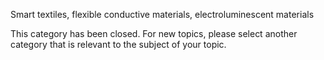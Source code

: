 Smart textiles, flexible conductive materials, electroluminescent materials

This category has been closed. For new topics, please select another category that is relevant to the subject of your topic.
